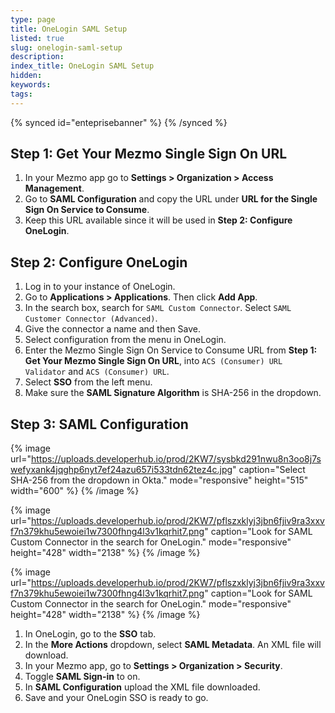 ```yaml
---
type: page
title: OneLogin SAML Setup
listed: true
slug: onelogin-saml-setup
description: 
index_title: OneLogin SAML Setup
hidden: 
keywords: 
tags: 
---
```


{% synced id="enteprisebanner" %}
{% /synced %}

## Step 1: Get Your Mezmo Single Sign On URL

1. In your Mezmo app go to **Settings &gt; Organization &gt; Access Management**.
2. Go to **SAML Configuration** and copy the URL under **URL for the Single Sign On Service to Consume**.
3. Keep this URL available since it will be used in **Step 2: Configure OneLogin**.

## Step 2: Configure OneLogin

1. Log in to your instance of OneLogin.
2. Go to **Applications &gt; Applications**. Then click **Add App**.
3. In the search box, search for `SAML Custom Connector`. Select `SAML Customer Connector (Advanced)`.
4. Give the connector a name and then Save.
5. Select configuration from the menu in OneLogin.
6. Enter the Mezmo Single Sign On Service to Consume URL from **Step 1: Get Your Mezmo Single Sign On URL**, into `ACS (Consumer) URL Validator` and `ACS (Consumer) URL`.
7. Select **SSO** from the left menu.
8. Make sure the **SAML Signature Algorithm** is SHA-256 in the dropdown.

## Step 3: SAML Configuration

{% image url="https://uploads.developerhub.io/prod/2KW7/sysbkd291nwu8n3oo8j7swefyxank4jqghp6nyt7ef24azu657i533tdn62tez4c.jpg" caption="Select SHA-256 from the dropdown in Okta." mode="responsive" height="515" width="600" %}
{% /image %}

{% image url="https://uploads.developerhub.io/prod/2KW7/pflszxklyj3jbn6fjiv9ra3xxvf7n379khu5ewoiei1w7300fhng4l3v1kqrhit7.png" caption="Look for SAML Custom Connector in the search for OneLogin." mode="responsive" height="428" width="2138" %}
{% /image %}

{% image url="https://uploads.developerhub.io/prod/2KW7/pflszxklyj3jbn6fjiv9ra3xxvf7n379khu5ewoiei1w7300fhng4l3v1kqrhit7.png" caption="Look for SAML Custom Connector in the search for OneLogin." mode="responsive" height="428" width="2138" %}
{% /image %}

1. In OneLogin, go to the **SSO** tab.
2. In the **More Actions** dropdown, select **SAML Metadata**. An XML file will download.
3. In your Mezmo app, go to **Settings &gt; Organization &gt; Security**.
4. Toggle **SAML Sign-in** to on.
5. In **SAML Configuration** upload the XML file downloaded.
6. Save and your OneLogin SSO is ready to go.